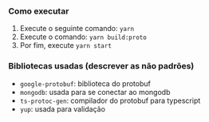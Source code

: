 
### Como executar

1. Execute o seguinte comando: `yarn`
2. Execute o comando: `yarn build:proto`
3. Por fim, execute `yarn start`

### Bibliotecas usadas (descrever as não padrões)

- `google-protobuf`: biblioteca do protobuf
- `mongodb`: usada para se conectar ao mongodb
- `ts-protoc-gen`: compilador do protobuf para typescript
- `yup`: usada para validação